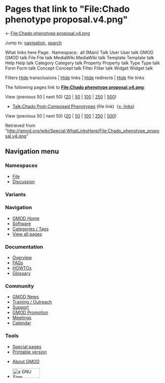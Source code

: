 <div id="mw-page-base" class="noprint">

</div>

<div id="mw-head-base" class="noprint">

</div>

<div id="content" class="mw-body" role="main">

<span id="top"></span>

<div id="mw-js-message" style="display:none;">

</div>



# <span dir="auto">Pages that link to "File:Chado phenotype proposal.v4.png"</span>

<div id="bodyContent">

<div id="contentSub">

← [File:Chado phenotype
proposal.v4.png](/wiki/File:Chado_phenotype_proposal.v4.png "File:Chado phenotype proposal.v4.png")

</div>

<div id="jump-to-nav" class="mw-jump">

Jump to: [navigation](#mw-navigation), [search](#p-search)

</div>

<div id="mw-content-text">

What links here Page:  Namespace:  all (Main) Talk User User talk GMOD
GMOD talk File File talk MediaWiki MediaWiki talk Template Template talk
Help Help talk Category Category talk Property Property talk Type Type
talk Form Form talk Concept Concept talk Filter Filter talk Widget
Widget talk

Filters
[Hide](/mediawiki/index.php?title=Special:WhatLinksHere/File:Chado_phenotype_proposal.v4.png&hidetrans=1 "Special:WhatLinksHere/File:Chado phenotype proposal.v4.png")
transclusions \|
[Hide](/mediawiki/index.php?title=Special:WhatLinksHere/File:Chado_phenotype_proposal.v4.png&hidelinks=1 "Special:WhatLinksHere/File:Chado phenotype proposal.v4.png")
links \|
[Hide](/mediawiki/index.php?title=Special:WhatLinksHere/File:Chado_phenotype_proposal.v4.png&hideredirs=1 "Special:WhatLinksHere/File:Chado phenotype proposal.v4.png")
redirects \|
[Hide](/mediawiki/index.php?title=Special:WhatLinksHere/File:Chado_phenotype_proposal.v4.png&hideimages=1 "Special:WhatLinksHere/File:Chado phenotype proposal.v4.png")
file links

The following pages link to **[File:Chado phenotype
proposal.v4.png](/wiki/File:Chado_phenotype_proposal.v4.png "File:Chado phenotype proposal.v4.png")**:

View (previous 50 \| next 50)
([20](/mediawiki/index.php?title=Special:WhatLinksHere/File:Chado_phenotype_proposal.v4.png&limit=20 "Special:WhatLinksHere/File:Chado phenotype proposal.v4.png")
\|
[50](/mediawiki/index.php?title=Special:WhatLinksHere/File:Chado_phenotype_proposal.v4.png&limit=50 "Special:WhatLinksHere/File:Chado phenotype proposal.v4.png")
\|
[100](/mediawiki/index.php?title=Special:WhatLinksHere/File:Chado_phenotype_proposal.v4.png&limit=100 "Special:WhatLinksHere/File:Chado phenotype proposal.v4.png")
\|
[250](/mediawiki/index.php?title=Special:WhatLinksHere/File:Chado_phenotype_proposal.v4.png&limit=250 "Special:WhatLinksHere/File:Chado phenotype proposal.v4.png")
\|
[500](/mediawiki/index.php?title=Special:WhatLinksHere/File:Chado_phenotype_proposal.v4.png&limit=500 "Special:WhatLinksHere/File:Chado phenotype proposal.v4.png"))

- [Talk:Chado Post-Composed
  Phenotypes](/wiki/Talk:Chado_Post-Composed_Phenotypes "Talk:Chado Post-Composed Phenotypes")
  (file link) ‎ <span class="mw-whatlinkshere-tools">([←
  links](/mediawiki/index.php?title=Special:WhatLinksHere&target=Talk%3AChado+Post-Composed+Phenotypes "Special:WhatLinksHere"))</span>

View (previous 50 \| next 50)
([20](/mediawiki/index.php?title=Special:WhatLinksHere/File:Chado_phenotype_proposal.v4.png&limit=20 "Special:WhatLinksHere/File:Chado phenotype proposal.v4.png")
\|
[50](/mediawiki/index.php?title=Special:WhatLinksHere/File:Chado_phenotype_proposal.v4.png&limit=50 "Special:WhatLinksHere/File:Chado phenotype proposal.v4.png")
\|
[100](/mediawiki/index.php?title=Special:WhatLinksHere/File:Chado_phenotype_proposal.v4.png&limit=100 "Special:WhatLinksHere/File:Chado phenotype proposal.v4.png")
\|
[250](/mediawiki/index.php?title=Special:WhatLinksHere/File:Chado_phenotype_proposal.v4.png&limit=250 "Special:WhatLinksHere/File:Chado phenotype proposal.v4.png")
\|
[500](/mediawiki/index.php?title=Special:WhatLinksHere/File:Chado_phenotype_proposal.v4.png&limit=500 "Special:WhatLinksHere/File:Chado phenotype proposal.v4.png"))

</div>

<div class="printfooter">

Retrieved from
"<http://gmod.org/wiki/Special:WhatLinksHere/File:Chado_phenotype_proposal.v4.png>"

</div>

<div id="catlinks" class="catlinks catlinks-allhidden">

</div>

<div class="visualClear">

</div>

</div>

</div>

<div id="mw-navigation">

## Navigation menu

<div id="mw-head">



<div id="left-navigation">

<div id="p-namespaces" class="vectorTabs" role="navigation"
aria-labelledby="p-namespaces-label">

### Namespaces

- <span id="ca-nstab-image"><a href="/wiki/File:Chado_phenotype_proposal.v4.png" accesskey="c"
  title="View the file page [c]">File</a></span>
- <span id="ca-talk"><a
  href="/mediawiki/index.php?title=File_talk:Chado_phenotype_proposal.v4.png&amp;action=edit&amp;redlink=1"
  accesskey="t"
  title="Discussion about the content page [t]">Discussion</a></span>

</div>

<div id="p-variants" class="vectorMenu emptyPortlet" role="navigation"
aria-labelledby="p-variants-label">

### 

### Variants[](#)

<div class="menu">

</div>

</div>

</div>

<div id="right-navigation">





</div>



</div>

</div>

</div>

<div id="mw-panel">

<div id="p-logo" role="banner">

<a href="/wiki/Main_Page"
style="background-image: url(http://gmod.org/images/GMOD-cogs.png);"
title="Visit the main page"></a>

</div>

<div id="p-Navigation" class="portal" role="navigation"
aria-labelledby="p-Navigation-label">

### Navigation

<div class="body">

- <span id="n-GMOD-Home">[GMOD Home](/wiki/Main_Page)</span>
- <span id="n-Software">[Software](/wiki/GMOD_Components)</span>
- <span id="n-Categories-.2F-Tags">[Categories /
  Tags](/wiki/Categories)</span>
- <span id="n-View-all-pages">[View all
  pages](/wiki/Special:AllPages)</span>

</div>

</div>

<div id="p-Documentation" class="portal" role="navigation"
aria-labelledby="p-Documentation-label">

### Documentation

<div class="body">

- <span id="n-Overview">[Overview](/wiki/Overview)</span>
- <span id="n-FAQs">[FAQs](/wiki/Category:FAQ)</span>
- <span id="n-HOWTOs">[HOWTOs](/wiki/Category:HOWTO)</span>
- <span id="n-Glossary">[Glossary](/wiki/Glossary)</span>

</div>

</div>

<div id="p-Community" class="portal" role="navigation"
aria-labelledby="p-Community-label">

### Community

<div class="body">

- <span id="n-GMOD-News">[GMOD News](/wiki/GMOD_News)</span>
- <span id="n-Training-.2F-Outreach">[Training /
  Outreach](/wiki/Training_and_Outreach)</span>
- <span id="n-Support">[Support](/wiki/Support)</span>
- <span id="n-GMOD-Promotion">[GMOD
  Promotion](/wiki/GMOD_Promotion)</span>
- <span id="n-Meetings">[Meetings](/wiki/Meetings)</span>
- <span id="n-Calendar">[Calendar](/wiki/Calendar)</span>

</div>

</div>

<div id="p-tb" class="portal" role="navigation"
aria-labelledby="p-tb-label">

### Tools

<div class="body">

- <span id="t-specialpages"><a href="/wiki/Special:SpecialPages" accesskey="q"
  title="A list of all special pages [q]">Special pages</a></span>
- <span id="t-print"><a
  href="/mediawiki/index.php?title=Special:WhatLinksHere/File:Chado_phenotype_proposal.v4.png&amp;printable=yes"
  rel="alternate" accesskey="p"
  title="Printable version of this page [p]">Printable version</a></span>

</div>

</div>

</div>

</div>

<div id="footer" role="contentinfo">

- <span id="footer-places-about">[About
  GMOD](/wiki/GMOD:About "GMOD:About")</span>

<!-- -->

- <span id="footer-copyrightico">[<img src="http://www.gnu.org/graphics/gfdl-logo-small.png" width="88"
  height="31" alt="a GNU Free Documentation License" />](http://www.gnu.org/licenses/fdl-1.3.html)</span>




</div>
